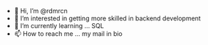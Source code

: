 - 👋 Hi, I’m @rdmrcn
- 👀 I’m interested in getting more skilled in backend development
- 🌱 I’m currently learning ... SQL
- 📫 How to reach me ... my mail in bio

<!---
rdmrcn/rdmrcn is a ✨ special ✨ repository because its `README.md` (this file) appears on your GitHub profile.
You can click the Preview link to take a look at your changes.
--->

